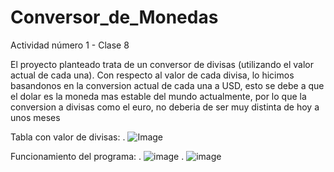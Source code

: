 # Conversor_de_Monedas
Actividad número 1 - Clase 8


El proyecto planteado trata de un conversor de divisas (utilizando el valor actual de cada una).
Con respecto al valor de cada divisa, lo hicimos basandonos en la conversion actual de cada una a USD, esto se debe a que el dolar es la moneda mas estable del mundo actualmente, por lo que la conversion a divisas como el euro, no deberia de ser muy distinta de hoy a unos meses

Tabla con valor de divisas:
. ![Image](https://github.com/user-attachments/assets/75e1b400-edd5-4e22-a480-689e51540ac4) 


Funcionamiento del programa: 
. ![image](https://github.com/user-attachments/assets/59c4d6c8-0486-49a1-9e98-43adabc95eee)
. ![image](https://github.com/user-attachments/assets/fe3ae4a3-0fb9-4e80-b429-ae644725d9dd)
